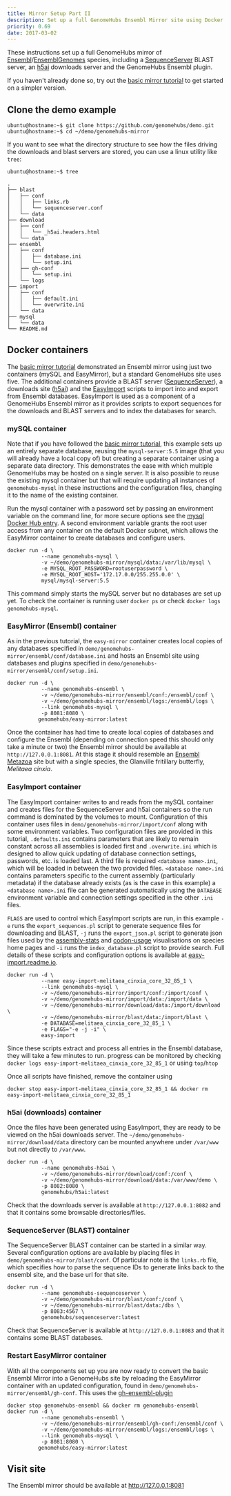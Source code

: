 ```yaml
---
title: Mirror Setup Part II
description: Set up a full GenomeHubs Ensembl Mirror site using Docker
priority: 0.69
date: 2017-03-02
---
```


These instructions set up a full GenomeHubs mirror of [Ensembl](http://ensembl.org)/[EnsemblGenomes](http://ensemblgenomes.org)
species, including a [SequenceServer](http://sequenceserver.com) BLAST server, an
[h5ai](https://larsjung.de/h5ai/) downloads server and the GenomeHubs Ensembl plugin.

If you haven't already done so, try out the [basic mirror tutorial](http://genomehubs.org/documentation/mirror-setup-part-i/)
to get started on a simpler version.

## Clone the demo example

```
ubuntu@hostname:~$ git clone https://github.com/genomehubs/demo.git
ubuntu@hostname:~$ cd ~/demo/genomehubs-mirror
```
If you want to see what the directory structure to see how the files driving the downloads and blast servers are 
stored, you can use a linux utility like `tree`:
```
ubuntu@hostname:~$ tree

.
├── blast
│   ├── conf
│   │   ├── links.rb
│   │   └── sequenceserver.conf
│   └── data
├── download
│   ├── conf
│   │   └── _h5ai.headers.html
│   └── data
├── ensembl
│   ├── conf
│   │   ├── database.ini
│   │   └── setup.ini
│   ├── gh-conf
│   │   └── setup.ini
│   └── logs
├── import
│   ├── conf
│   │   ├── default.ini
│   │   └── overwrite.ini
│   └── data
├── mysql
│   └── data
└── README.md
```

## Docker containers

The [basic mirror tutorial](http://genomehubs.org/documentation/mirror-setup-part-i/)
demonstrated an Ensembl mirror using just two containers (mySQL and EasyMirror), but a
standard GenomeHubs site uses five. The additional containers provide a BLAST server
([SequenceServer](http://sequenceserver.com)), a downloads site
([h5ai](https://larsjung.de/h5ai/)) and the [EasyImport](http://easy-import.readme.io)
scripts to import into and export from Ensembl databases. EasyImport is used as a component
of a GenomeHubs Ensembl mirror as it provides scripts to export sequences for the downloads
and BLAST servers and to index the databases for search.

### mySQL container

Note that if you have followed the [basic mirror tutorial](http://genomehubs.org/documentation/mirror-setup-part-i/),
this example sets up an entirely separate database, reusing the `mysql-server:5.5`
image (that you will already have a local copy of) but creating a separate container
using a separate data directory. This demonstrates the ease with which multiple GenomeHubs
may be hosted on a single server. It is also possible to reuse the existing mysql container
but that will require updating all instances of `genomehubs-mysql` in these instructions
and the configuration files, changing it to the name of the existing container.

Run the mysql container with a password set by passing an environment variable on the
command line, for more secure options see the [mysql Docker Hub entry](https://hub.docker.com/_/mysql/mysql-server).
A second environment variable grants the root user access from any container on the default Docker
subnet, which allows the EasyMirror container to create databases and configure users.

```
docker run -d \
           --name genomehubs-mysql \
           -v ~/demo/genomehubs-mirror/mysql/data:/var/lib/mysql \
           -e MYSQL_ROOT_PASSWORD=rootuserpassword \
           -e MYSQL_ROOT_HOST='172.17.0.0/255.255.0.0' \
           mysql/mysql-server:5.5
```

This command simply starts the mySQL server but no databases are set up yet. To check the
container is running user `docker ps` or check `docker logs genomehubs-mysql`.

### EasyMirror (Ensembl) container

As in the previous tutorial, the `easy-mirror` container creates local copies of any databases
specified in `demo/genomehubs-mirror/ensembl/conf/database.ini` and hosts an Ensembl site
using databases and plugins specified in `demo/genomehubs-mirror/ensembl/conf/setup.ini`.

```
docker run -d \
           --name genomehubs-ensembl \
           -v ~/demo/genomehubs-mirror/ensembl/conf:/ensembl/conf \
           -v ~/demo/genomehubs-mirror/ensembl/logs:/ensembl/logs \
           --link genomehubs-mysql \
           -p 8081:8080 \
          genomehubs/easy-mirror:latest
```

Once the container has had time to create local copies of databases and configure the Ensembl
(depending on connection speed this should only take a minute or two) the Ensembl mirror should
be available at `http://127.0.0.1:8081`. At this stage it should resemble an
[Ensembl Metazoa](metazoa.ensembl.org) site but with a single species, the Glanville fritillary
butterfly, *Melitaea cinxia*.

### EasyImport container

The EasyImport container writes to and reads from the mySQL container and creates files
for the SequenceServer and h5ai containers so the run command is dominated by the volumes to
mount. Configuration of this container uses files in `demo/genomehubs-mirror/import/conf`
along with some environment variables. Two configuration files are provided in this tutorial,
`.defaults.ini` contains parameters that are likely to remain constant across all assemblies is
loaded first and `.overwrite.ini` which is designed to allow quick updating of database connection
settings, passwords, etc. is loaded last.  A third file is required `<database name>.ini`, which
will be loaded in between the two provided files. `<database name>.ini` contains parameters specific
to the current assembly (particularly metadata) if the database already exists (as is the case in this
example) a `<database name>.ini` file can be generated automatically using the `DATABASE` environment
variable and connection settings specified in the other `.ini` files.

`FLAGS` are used to control which EasyImport scripts are run, in this example `-e` runs the
`export_sequences.pl` script to generate sequence files for downloading and BLAST, `-j` runs the
`export_json.pl` script to generate json files used by the [assembly-stats](https://github.com/rjchallis/assembly-stats)
and [codon-usage](https://github.com/rjchallis/codon-usage) visualisations on species
home pages and `-i` runs the `index_database.pl` script to provide search. Full details of
these scripts and configuration options is available at [easy-import.readme.io](http://easy-import.readme.io).

```
docker run -d \
           --name easy-import-melitaea_cinxia_core_32_85_1 \
           --link genomehubs-mysql \
           -v ~/demo/genomehubs-mirror/import/conf:/import/conf \
           -v ~/demo/genomehubs-mirror/import/data:/import/data \
           -v ~/demo/genomehubs-mirror/download/data:/import/download \
           -v ~/demo/genomehubs-mirror/blast/data:/import/blast \
           -e DATABASE=melitaea_cinxia_core_32_85_1 \
           -e FLAGS="-e -j -i" \
           easy-import
```

Since these scripts extract and process all entries in the Ensembl database, they will take
a few minutes to run. progress can be monitored by checking `docker logs easy-import-melitaea_cinxia_core_32_85_1`
or using `top`/`htop`

Once all scripts have finished, remove the container using

```
docker stop easy-import-melitaea_cinxia_core_32_85_1 && docker rm easy-import-melitaea_cinxia_core_32_85_1
```

### h5ai (downloads) container

Once the files have been generated using EasyImport, they are ready to be viewed on the h5ai
downloads server. The `~/demo/genomehubs-mirror/download/data` directory can be mounted anywhere
under `/var/www` but not directly to `/var/www`.

```
docker run -d \
           --name genomehubs-h5ai \
           -v ~/demo/genomehubs-mirror/download/conf:/conf \
           -v ~/demo/genomehubs-mirror/download/data:/var/www/demo \
           -p 8082:8080 \
           genomehubs/h5ai:latest
```

Check that the downloads server is available at `http://127.0.0.1:8082` and that it
contains some browsable directories/files.

### SequenceServer (BLAST) container

The SequenceServer BLAST container can be started in a similar way. Several configuration
options are available by placing files in `demo/genomehubs-mirror/blast/conf`. Of particular
note is the `links.rb` file, which specifies how to parse the sequence IDs to generate links
back to the ensembl site, and the base url for that site.

```
docker run -d \
           --name genomehubs-sequenceserver \
           -v ~/demo/genomehubs-mirror/blast/conf:/conf \
           -v ~/demo/genomehubs-mirror/blast/data:/dbs \
           -p 8083:4567 \
           genomehubs/sequenceserver:latest
```

Check that SequenceServer is available at `http://127.0.0.1:8083` and that it contains some
BLAST databases.

### Restart EasyMirror container

With all the components set up you are now ready to convert the basic Ensembl Mirror into a
GenomeHubs site by reloading the EasyMirror container with an updated configuration,
found in `demo/genomehubs-mirror/ensembl/gh-conf`. This uses the
[gh-ensembl-plugin](https://github.org/genomehubs/gh-ensembl-plugin)

```
docker stop genomehubs-ensembl && docker rm genomehubs-ensembl
docker run -d \
           --name genomehubs-ensembl \
           -v ~/demo/genomehubs-mirror/ensembl/gh-conf:/ensembl/conf \
           -v ~/demo/genomehubs-mirror/ensembl/logs:/ensembl/logs \
           --link genomehubs-mysql \
           -p 8081:8080 \
          genomehubs/easy-mirror:latest
```



## Visit site

The Ensembl mirror should be available at http://127.0.0.1:8081
